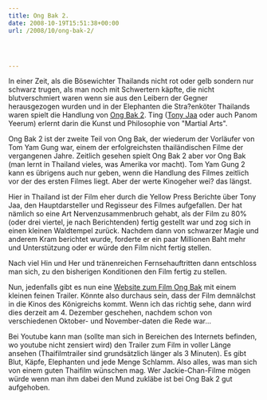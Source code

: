 ```yaml
---
title: Ong Bak 2.
date: 2008-10-19T15:51:38+00:00
url: /2008/10/ong-bak-2/




---
```

In einer Zeit, als die Bösewichter Thailands nicht rot oder gelb sondern nur schwarz trugen, als man noch mit Schwertern käpfte, die nicht blutverschmiert waren wenn sie aus den Leibern der Gegner herausgezogen wurden und in der Elephanten die Stra?enköter Thailands waren spielt die Handlung von [Ong Bak 2][1]. Ting ([Tony Jaa][2] oder auch Panom Yeerum) erlernt darin die Kunst und Philosophie von "Martial Arts".

Ong Bak 2 ist der zweite Teil von Ong Bak, der wiederum der Vorläufer von Tom Yam Gung war, einem der erfolgreichsten thailändischen Filme der vergangenen Jahre. Zeitlich gesehen spielt Ong Bak 2 aber vor Ong Bak (man lernt in Thailand vieles, was Amerika vor macht). Tom Yam Gung 2 kann es übrigens auch nur geben, wenn die Handlung des Filmes zeitlich vor der des ersten Filmes liegt. Aber der werte Kinogeher wei? das längst.

Hier in Thailand ist der Film eher durch die Yellow Press Berichte über Tony Jaa, den Hauptdarsteller und Regisseur des Filmes aufgefallen. Der hat nämlich so eine Art Nervenzusammenbruch gehabt, als der Film zu 80% (oder drei viertel, je nach Berichtenden) fertig gestellt war und zog sich in einen kleinen Waldtempel zurück. Nachdem dann von schwarzer Magie und anderem Kram berichtet wurde, forderte er ein paar Millionen Baht mehr und Unterstützung oder er würde den Film nicht fertig stellen.

Nach viel Hin und Her und tränenreichen Fernsehauftritten dann entschloss man sich, zu den bisherigen Konditionen den Film fertig zu stellen.

Nun, jedenfalls gibt es nun eine [Website zum Film Ong Bak][3] mit einem kleinen feinen Trailer. Könnte also durchaus sein, dass der Film demnälchst in die Kinos des Königreichs kommt. Wenn ich das richtig sehe, dann wird dies derzeit am 4. Dezember geschehen, nachdem schon von verschiedenen Oktober- und November-daten die Rede war...

Bei Youtube kann man (sollte man sich in Bereichen des Internets befinden, wo youtube nicht zensiert wird) den Trailer zum Film in voller Länge ansehen (Thaifilmtrailer sind grundsätzlich länger als 3 Minuten). Es gibt Blut, Käpfe, Elephanten und jede Menge Schlamm. Also alles, was man sich von einem guten Thaifilm wünschen mag. Wer Jackie-Chan-Filme mögen würde wenn man ihm dabei den Mund zukläbe ist bei Ong Bak 2 gut aufgehoben.

 [1]: http://www.imdb.com/title/tt0785035/
 [2]: http://www.imdb.com/name/nm1388074/
 [3]: http://www.ongbak2themovie.com/
